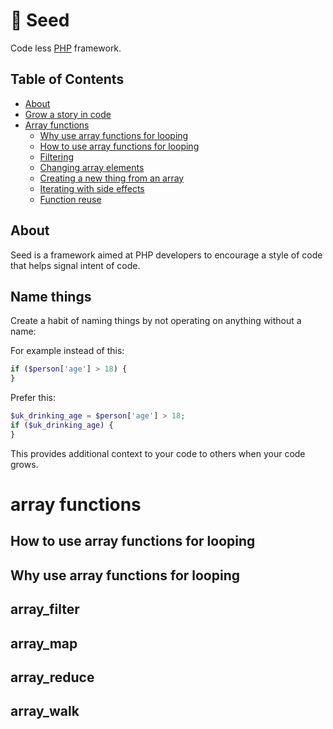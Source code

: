 # 🌱 Seed 
Code less [PHP](http://php.net/) framework.

## Table of Contents
* [About](#about)
* [Grow a story in code](#name_things)
* [Array functions](#array_functions)
  * [Why use array functions for looping](#Why_use_array_functions_for_looping)
  * [How to use array functions for looping](#why_use_functions_to_loop)
  * [Filtering](#array_filter)
  * [Changing array elements](#array_map)
  * [Creating a new thing from an array](#array_reduce)
  * [Iterating with side effects](#array_walk)
  * [Function reuse](#function_reuse)

## About

Seed is a framework aimed at PHP developers to encourage a style of code that helps signal intent of code.

## Name things

Create a habit of naming things by not operating on anything without a name:

For example instead of this:

```php
if ($person['age'] > 18) {
}
```

Prefer this:

```php
$uk_drinking_age = $person['age'] > 18;
if ($uk_drinking_age) {
}
 ```
 
This provides additional context to your code to others when your code grows.

# array functions

## How to use array functions for looping

## Why use array functions for looping

## array_filter

## array_map

## array_reduce

## array_walk

